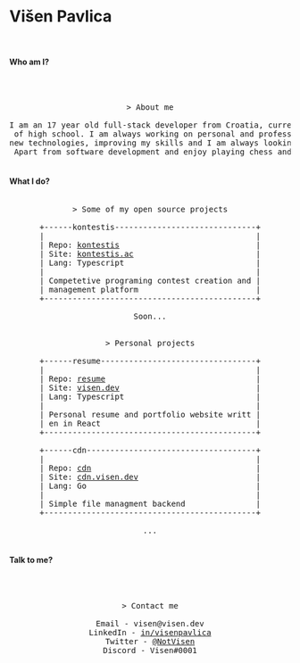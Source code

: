 
#  Višen Pavlica
<br>

#### Who am I?
<br>
<pre>
<div align="center">
> About me<br>
I am an 17 year old full-stack developer from Croatia, currenly in my final year<br/> of high school. I am always working on personal and professional projects, learning <br/>new technologies, improving my skills and I am always looking forward to new opertunities.<br/> Apart from software development and enjoy playing chess and competetive programing.
</div>
</pre>

#### What  I do?
<pre>
<div align="center">
> Some of my open source projects<br>
+------kontestis------------------------------+
|                                             |
| Repo: <a href="https://github.com/ItKlubBozoLagan/kontestis">kontestis</a>                             |
| Site: <a href="https://kontestis.ac">kontestis.ac</a>                          |
| Lang: Typescript                            |
|                                             |
| Competetive programing contest creation and |
| management platform                         |
+---------------------------------------------+

Soon...


> Personal projects<br>
+------resume---------------------------------+
|                                             |
| Repo: <a href="https://github.com/VisenP/resume">resume</a>                                |
| Site: <a href="https://visen.dev">visen.dev</a>                             |
| Lang: Typescript                            |
|                                             |
| Personal resume and portfolio website writt |
| en in React                                 |
+---------------------------------------------+

+------cdn------------------------------------+
|                                             |
| Repo: <a href="https://github.com/VisenP/cdn">cdn</a>                                   |
| Site: <a href="https://cdn.visen.dev">cdn.visen.dev</a>                         |
| Lang: Go                                    |
|                                             |
| Simple file managment backend               |
+---------------------------------------------+

...
</div>
</pre>

#### Talk to me?
<br>
<pre>
<div align="center">
> Contact me<br>
Email - visen@visen.dev
LinkedIn - <a href="https://linkedin.com/in/visenpavlica">in/visenpavlica</a>
Twitter - <a href="https://twiter.com/NotVisen">@NotVisen</a>
Discord - Visen#0001
</div>
</pre>

